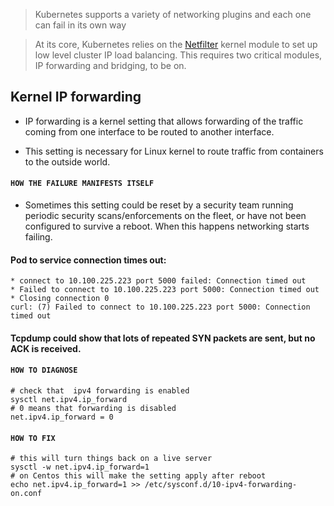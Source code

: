 > Kubernetes supports a variety of networking plugins and each one can fail in its own way

> At its core, Kubernetes relies on the [Netfilter](https://www.netfilter.org/) kernel module to set up low level cluster IP load balancing. This requires two critical modules, IP forwarding and bridging, to be on.

## Kernel IP forwarding
* IP forwarding is a kernel setting that allows forwarding of the traffic coming from one interface to be routed to another interface.

* This setting is necessary for Linux kernel to route traffic from containers to the outside world.

#### `HOW THE FAILURE MANIFESTS ITSELF`

* Sometimes this setting could be reset by a security team running periodic security scans/enforcements on the fleet, or have not been configured to survive a reboot. When this happens networking starts failing.

#### Pod to service connection times out:
```
* connect to 10.100.225.223 port 5000 failed: Connection timed out
* Failed to connect to 10.100.225.223 port 5000: Connection timed out
* Closing connection 0
curl: (7) Failed to connect to 10.100.225.223 port 5000: Connection timed out
```
#### Tcpdump could show that lots of repeated SYN packets are sent, but no ACK is received.

#### **`HOW TO DIAGNOSE`**
```
# check that  ipv4 forwarding is enabled
sysctl net.ipv4.ip_forward
# 0 means that forwarding is disabled
net.ipv4.ip_forward = 0
```
#### **`HOW TO FIX`**
```
# this will turn things back on a live server
sysctl -w net.ipv4.ip_forward=1
# on Centos this will make the setting apply after reboot
echo net.ipv4.ip_forward=1 >> /etc/sysconf.d/10-ipv4-forwarding-on.conf
```
